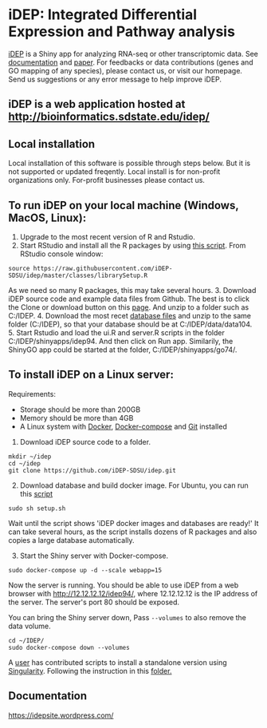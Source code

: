 # iDEP: Integrated Differential Expression and Pathway analysis


[iDEP](http://ge-lab.org/idep/) is a Shiny app for analyzing RNA-seq or other transcriptomic data. See [documentation](https://idepsite.wordpress.com/) and [paper](https://bmcbioinformatics.biomedcentral.com/articles/10.1186/s12859-018-2486-6). For feedbacks or data contributions (genes and GO mapping of any species), please contact us, or visit our homepage. Send us suggestions or any error message to help improve iDEP.

## iDEP is a web application hosted at http://bioinformatics.sdstate.edu/idep/ 

## Local installation
Local installation of this software is possible through steps below. But it is not supported or updated freqently. Local install is for non-profit organizations only. For-profit businesses please contact us.

## To run iDEP on your local machine (Windows, MacOS, Linux):

1. Upgrade to the most recent version of R and Rstudio.
2. Start RStudio and install all the R packages by using [this script](https://github.com/iDEP-SDSU/idep/blob/master/classes/librarySetup.R). From RStudio console window:
```
source https://raw.githubusercontent.com/iDEP-SDSU/idep/master/classes/librarySetup.R
```
As we need so many R packages, this may take several hours.
3. Download iDEP source code and example data files from Github. The best is to click the Clone or download button on this [page](https://github.com/iDEP-SDSU/idep). And unzip to a folder such as C:/IDEP.
4. Download the most recet [database files](https://mft.sdstate.edu/public/file/3Y66fppA0Eym0G41taPtRw/data104.tar.gz) and unzip to the same folder (C:/IDEP), so that your database should be at C:/IDEP/data/data104. 
5. Start Rstudio and load the ui.R and server.R scripts in the folder C:/IDEP/shinyapps/idep94. And then click on Run app. Similarily, the ShinyGO app could be started at the folder, C:/IDEP/shinyapps/go74/. 

## To install iDEP on a Linux server:

Requirements:
+ Storage should be more than 200GB
+ Memory should be more than 4GB
+ A Linux system with [Docker](https://docs.docker.com/get-docker/), [Docker-compose](https://docs.docker.com/compose/install/) and [Git](https://git-scm.com/book/en/v2/Getting-Started-Installing-Git) installed

1. Download iDEP source code to a folder.
```
mkdir ~/idep
cd ~/idep
git clone https://github.com/iDEP-SDSU/idep.git
```
2. Download database and build docker image.
For Ubuntu, you can run this [script](https://raw.githubusercontent.com/iDEP-SDSU/idep/master/docs/SetupScripts/ubuntu/setup.sh)

```
sudo sh setup.sh
```
Wait until the script shows 'iDEP docker images and databases are ready!' It can take several hours, as the script installs dozens of R packages and also copies a large database automatically.

3. Start the Shiny server with Docker-compose.
```
sudo docker-compose up -d --scale webapp=15 
```
Now the server is running. You should be able to use iDEP from a web browser with http://12.12.12.12/idep94/, where 12.12.12.12 is the IP address of the server. The server's port 80 should be exposed.

You can bring the Shiny server down, Pass `--volumes` to also remove the data volume.
```
cd ~/IDEP/
sudo docker-compose down --volumes
```

A [user](https://github.com/wresch) has contributed scripts to install a standalone version using [Singularity](https://www.sylabs.io/). Following the instruction in this [folder.](https://github.com/iDEP-SDSU/idep/tree/master/singularity_standalone)

## Documentation
https://idepsite.wordpress.com/

